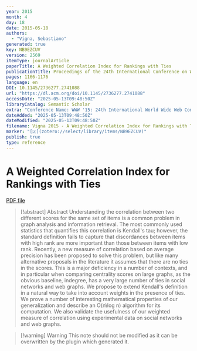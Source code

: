 ```yaml
---
year: 2015
month: 4
day: 18
date: 2015-05-18
authors:
  - "Vigna, Sebastiano"
generated: true
key: NB9EZCUV
version: 2569
itemType: journalArticle
paperTitle: A Weighted Correlation Index for Rankings with Ties
publicationTitle: Proceedings of the 24th International Conference on World Wide Web
pages: 1166-1176
language: en
DOI: 10.1145/2736277.2741088
url: "https://dl.acm.org/doi/10.1145/2736277.2741088"
accessDate: "2025-05-13T09:48:50Z"
libraryCatalog: Semantic Scholar
extra: "Conference Name: WWW '15: 24th International World Wide Web Conference ISBN: 9781450334693 Place: Florence Italy Publisher: International World Wide Web Conferences Steering Committee"
dateAdded: "2025-05-13T09:48:50Z"
dateModified: "2025-05-13T09:48:50Z"
filename: Vigna 2015 - A Weighted Correlation Index for Rankings with Ties.pdf
marker: "[🇿](zotero://select/library/items/NB9EZCUV)"
publish: true
type: reference
---
```

# A Weighted Correlation Index for Rankings with Ties

[PDF file](/Papers/PDFs/Vigna%202015%20-%20A%20Weighted%20Correlation%20Index%20for%20Rankings%20with%20Ties.pdf)

> [!abstract] Abstract
> Understanding the correlation between two different scores for the same set of items is a common problem in graph analysis and information retrieval. The most commonly used statistics that quantifies this correlation is Kendall's tau; however, the standard definition fails to capture that discordances between items with high rank are more important than those between items with low rank. Recently, a new measure of correlation based on average precision has been proposed to solve this problem, but like many alternative proposals in the literature it assumes that there are no ties in the scores. This is a major deficiency in a number of contexts, and in particular when comparing centrality scores on large graphs, as the obvious baseline, indegree, has a very large number of ties in social networks and web graphs. We propose to extend Kendall's definition in a natural way to take into account weights in the presence of ties. We prove a number of interesting mathematical properties of our generalization and describe an O(n\log n) algorithm for its computation. We also validate the usefulness of our weighted measure of correlation using experimental data on social networks and web graphs.

>[!warning] Warning
> This note should not be modified as it can be overwritten by the plugin which generated it.

